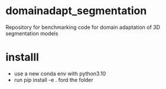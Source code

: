 # domainadapt_segmentation
Repository for benchmarking code for domain adaptation of 3D segmentation models 

# installl 
 - use a new conda env with python3.10
 - run pip install -e . ford the folder
